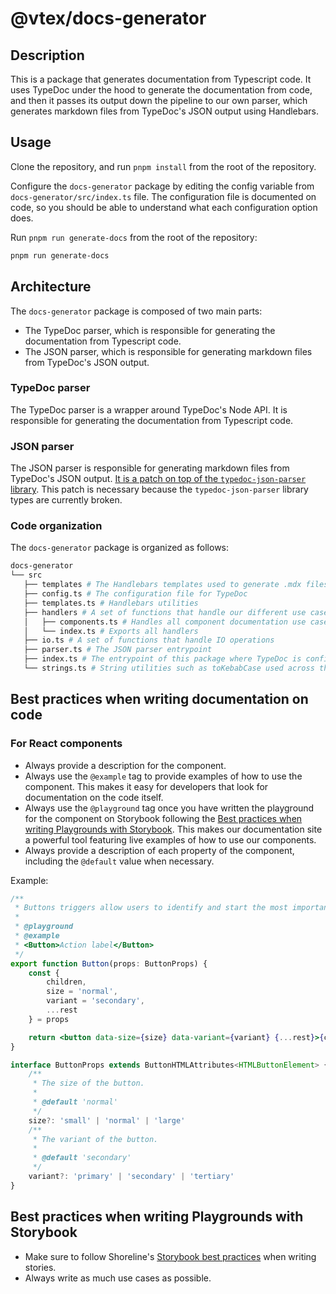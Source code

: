 # @vtex/docs-generator

## Description

This is a package that generates documentation from Typescript code. It uses TypeDoc under the hood to generate the documentation from code, and then it passes its output down the pipeline to our own parser, which generates markdown files from TypeDoc's JSON output using Handlebars.

## Usage

Clone the repository, and run `pnpm install` from the root of the repository.

Configure the `docs-generator` package by editing the config variable from `docs-generator/src/index.ts` file. The configuration file is documented on code, so you should be able to understand what each configuration option does.

Run `pnpm run generate-docs` from the root of the repository:

```sh
pnpm run generate-docs
```

## Architecture

The `docs-generator` package is composed of two main parts:

- The TypeDoc parser, which is responsible for generating the documentation from Typescript code.
- The JSON parser, which is responsible for generating markdown files from TypeDoc's JSON output.

### TypeDoc parser

The TypeDoc parser is a wrapper around TypeDoc's Node API. It is responsible for generating the documentation from Typescript code.

### JSON parser

The JSON parser is responsible for generating markdown files from TypeDoc's JSON output. [It is a patch on top of the `typedoc-json-parser` library](../../patches/typedoc-json-parser@9.0.1.patch). This patch is necessary because the `typedoc-json-parser` library types are currently broken.

### Code organization

The `docs-generator` package is organized as follows:

```bash
docs-generator
└── src
   ├── templates # The Handlebars templates used to generate .mdx files
   ├── config.ts # The configuration file for TypeDoc
   ├── templates.ts # Handlebars utilities
   ├── handlers # A set of functions that handle our different use cases
   │   ├── components.ts # Handles all component documentation use cases
   │   └── index.ts # Exports all handlers
   ├── io.ts # A set of functions that handle IO operations
   ├── parser.ts # The JSON parser entrypoint
   ├── index.ts # The entrypoint of this package where TypeDoc is configured, executed and its output is passed down the pipeline to our JSON parser
   └── strings.ts # String utilities such as toKebabCase used across the package
```

## Best practices when writing documentation on code

### For React components

- Always provide a description for the component.
- Always use the `@example` tag to provide examples of how to use the component. This makes it easy for developers that look for documentation on the code itself.
- Always use the `@playground` tag once you have written the playground for the component on Storybook following the [Best practices when writing Playgrounds with Storybook](#best-practices-when-writing-playgrounds-with-torybook). This makes our documentation site a powerful tool featuring live examples of how to use our components.
- Always provide a description of each property of the component, including the `@default` value when necessary.

Example:

```jsx
/**
 * Buttons triggers allow users to identify and start the most important actions in a container.
 *
 * @playground
 * @example
 * <Button>Action label</Button>
 */
export function Button(props: ButtonProps) {
    const {
        children,
        size = 'normal',
        variant = 'secondary',
        ...rest
    } = props

    return <button data-size={size} data-variant={variant} {...rest}>{children}</button>
}

interface ButtonProps extends ButtonHTMLAttributes<HTMLButtonElement> {
    /**
     * The size of the button.
     *
     * @default 'normal'
     */
    size?: 'small' | 'normal' | 'large'
    /**
     * The variant of the button.
     *
     * @default 'secondary'
     */
    variant?: 'primary' | 'secondary' | 'tertiary'
}
```

## Best practices when writing Playgrounds with Storybook

- Make sure to follow Shoreline's [Storybook best practices]() when writing stories.
- Always write as much use cases as possible.
